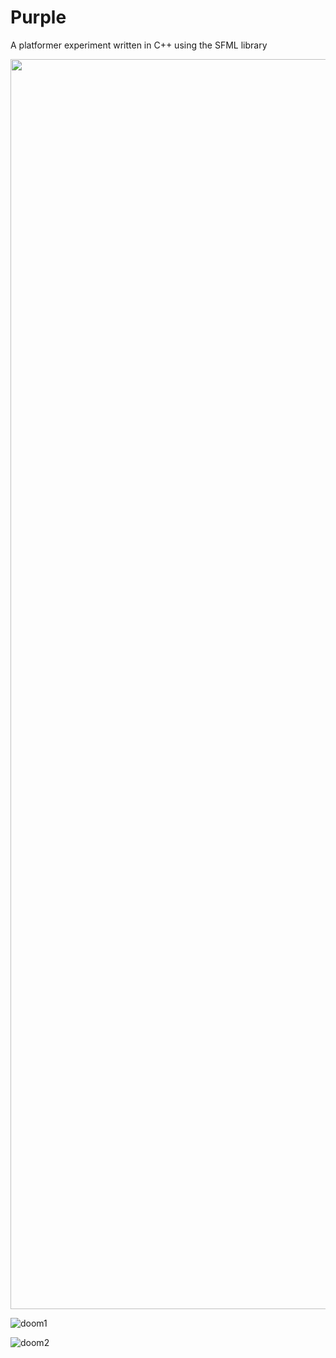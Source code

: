 # Purple
A platformer experiment written in C++ using the SFML library

<img src="https://user-images.githubusercontent.com/38156481/142673415-9e63bd39-7141-4445-b040-488006749368.gif" width="2000">

![doom1](https://user-images.githubusercontent.com/38156481/142670536-c9b5eee0-07e4-4626-bdbe-e8cd441e3ea8.jpg)

![doom2](https://user-images.githubusercontent.com/38156481/142670550-7541a0ce-d9a3-4885-9445-b6ce33267b71.jpg)
